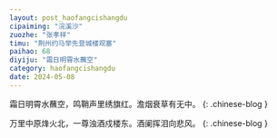 ```yaml
---
layout: post_haofangcishangdu
cipaiming: "浣溪沙"
zuozhe: "张孝祥"
timu: "荆州约马举先登城楼观塞"
paihao: 68
diyiju: "霜日明霄水蘸空"
category: haofangcishangdu
date: 2024-05-08
---
```


霜日明霄水蘸空，鸣鞘声里绣旗红。澹烟衰草有无中。
{: .chinese-blog }

万里中原烽火北，一尊浊酒戍楼东。酒阑挥泪向悲风。
{: .chinese-blog }
